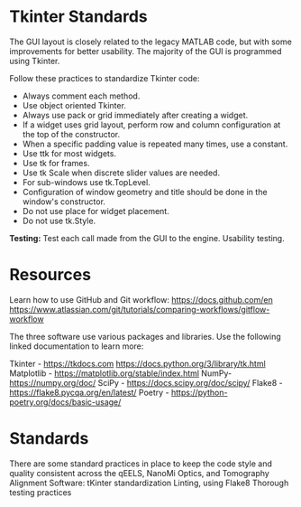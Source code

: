 # Tkinter Standards

The GUI layout is closely related to the legacy MATLAB code, but with some improvements for better usability. The majority of the GUI is programmed using Tkinter.

Follow these practices to standardize Tkinter code:
- Always comment each method.
- Use object oriented Tkinter.
- Always use pack or grid immediately after creating a widget.
- If a widget uses grid layout, perform row and column configuration at the top of the constructor.
- When a specific padding value is repeated many times, use a constant.
- Use ttk for most widgets.
- Use tk for frames.
- Use tk Scale when discrete slider values are needed.
- For sub-windows use tk.TopLevel.
- Configuration of window geometry and title should be done in the window's constructor.
- Do not use place for widget placement.
- Do not use tk.Style.

**Testing:**
Test each call made from the GUI to the engine. Usability testing.

# Resources

Learn how to use GitHub and Git workflow:
https://docs.github.com/en 
https://www.atlassian.com/git/tutorials/comparing-workflows/gitflow-workflow 

The three software use various packages and libraries. Use the following linked documentation to learn more:

Tkinter - https://tkdocs.com 
https://docs.python.org/3/library/tk.html 
Matplotlib - https://matplotlib.org/stable/index.html 
NumPy- https://numpy.org/doc/
SciPy - https://docs.scipy.org/doc/scipy/ 
Flake8 - https://flake8.pycqa.org/en/latest/ 
Poetry - https://python-poetry.org/docs/basic-usage/ 

# Standards

There are some standard practices in place to keep the code style and quality consistent across the qEELS, NanoMi Optics, and Tomography Alignment Software:
tKinter standardization
Linting, using Flake8
Thorough testing practices